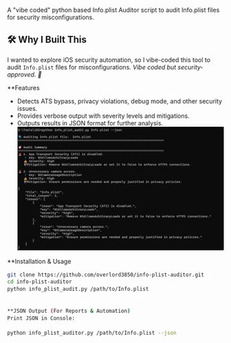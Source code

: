 A "vibe coded" python based Info.plist Auditor script to audit Info.plist files for security misconfigurations.
## 🛠 Why I Built This
I wanted to explore iOS security automation, so I vibe-coded this tool to audit `Info.plist` files for misconfigurations. 
*Vibe coded but security-approved. 🚀*

**Features
- Detects ATS bypass, privacy violations, debug mode, and other security issues.
- Provides verbose output with severity levels and mitigations.
- Outputs results in JSON format for further analysis.
![Alt text](Output.png)

**Installation & Usage
```sh
git clone https://github.com/overlord3850/info-plist-auditor.git
cd info-plist-auditor
python info_plist_audit.py /path/to/Info.plist


**JSON Output (For Reports & Automation)
Print JSON in Console:

python info_plist_auditor.py /path/to/Info.plist --json
